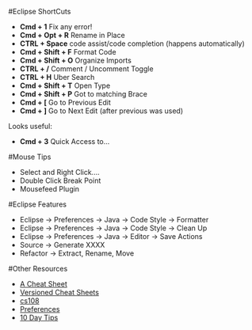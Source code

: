 #Eclipse ShortCuts

* __Cmd + 1__ Fix any error!
* __Cmd + Opt + R__ Rename in Place
* __CTRL + Space__ code assist/code completion (happens automatically)
* __Cmd + Shift + F__ Format Code
* __Cmd + Shift + O__ Organize Imports
* __CTRL + /__ Comment / Uncomment Toggle
* __CTRL + H__ Uber Search
* __Cmd + Shift + T__ Open Type
* __Cmd + Shift + P__ Got to matching Brace
* __Cmd + [__ Go to Previous Edit
* __Cmd + ]__ Go to Next Edit (after previous was used)

Looks useful:

* __Cmd + 3__ Quick Access to...


#Mouse Tips
* Select and Right Click....
* Double Click Break Point
* Mousefeed Plugin

#Eclipse Features
* Eclipse -> Preferences -> Java -> Code Style -> Formatter
* Eclipse -> Preferences -> Java -> Code Style -> Clean Up
* Eclipse -> Preferences -> Java -> Editor -> Save Actions
* Source -> Generate XXXX
* Refactor -> Extract, Rename, Move

#Other Resources
* [A Cheat Sheet](http://www.n0sl33p.org/dev/eclipse_keys.html)
* [Versioned Cheat Sheets](https://github.com/pellaton/eclipse-cheatsheet)
* [cs108](http://web.stanford.edu/class/cs108/handouts132/10EclipseGuide.pdf)
* [Preferences](http://eclipsesource.com/blogs/2013/08/13/eclipse-preferences-you-need-to-know/)
* [10 Day Tips](http://www.intertech.com/Blog/10-day-guide-to-becoming-an-eclipse-guru-day-10/)